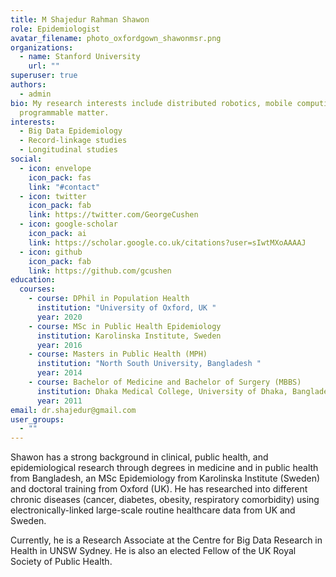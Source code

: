 ```yaml
---
title: M Shajedur Rahman Shawon
role: Epidemiologist
avatar_filename: photo_oxfordgown_shawonmsr.png
organizations:
  - name: Stanford University
    url: ""
superuser: true
authors:
  - admin
bio: My research interests include distributed robotics, mobile computing and
  programmable matter.
interests:
  - Big Data Epidemiology
  - Record-linkage studies
  - Longitudinal studies
social:
  - icon: envelope
    icon_pack: fas
    link: "#contact"
  - icon: twitter
    icon_pack: fab
    link: https://twitter.com/GeorgeCushen
  - icon: google-scholar
    icon_pack: ai
    link: https://scholar.google.co.uk/citations?user=sIwtMXoAAAAJ
  - icon: github
    icon_pack: fab
    link: https://github.com/gcushen
education:
  courses:
    - course: DPhil in Population Health
      institution: "University of Oxford, UK "
      year: 2020
    - course: MSc in Public Health Epidemiology
      institution: Karolinska Institute, Sweden
      year: 2016
    - course: Masters in Public Health (MPH)
      institution: "North South University, Bangladesh "
      year: 2014
    - course: Bachelor of Medicine and Bachelor of Surgery (MBBS)
      institution: Dhaka Medical College, University of Dhaka, Bangladesh
      year: 2011
email: dr.shajedur@gmail.com
user_groups:
  - ""
---
```

Shawon has a strong background in clinical, public health, and epidemiological research through degrees in medicine and in public health from Bangladesh, an MSc Epidemiology from Karolinska Institute (Sweden) and doctoral training from Oxford (UK). He has researched into different chronic diseases (cancer, diabetes, obesity, respiratory comorbidity) using electronically-linked large-scale routine healthcare data from UK and Sweden. 

Currently, he is a Research Associate at the Centre for Big Data Research in Health in UNSW Sydney. He is also an elected Fellow of the UK Royal Society of Public Health.